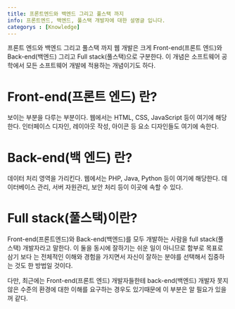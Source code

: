```yaml
---
title: 프론트엔드와 백엔드 그리고 풀스택 까지
info: 프론트엔드, 백엔드, 풀스택 개발자에 대한 설명글 입니다.
categorys : [Knowledge]
---
```


프론트 엔드와 백엔드 그리고 풀스택 까지
웹 개발은 크게 Front-end(프론트 엔드)와 Back-end(백엔드) 그리고 Full stack(풀스택)으로 구분한다.
이 개념은 소프트웨어 공학에서 모든 소프트웨어 개발에 적용하는 개념이기도 하다.

 

# Front-end(프론트 엔드) 란?
보이는 부분을 다루는 부분이다.
웹에서는 HTML, CSS, JavaScript 등이 여기에 해당한다.
인터페이스 디자인, 레이아웃 작성, 아이콘 등 요소 디자인들도 여기에 속한다.

 

# Back-end(백 엔드) 란?
데이터 처리 영역을 가리킨다.
웹에서는 PHP, Java, Python 등이 여기에 해당한다.
데이터베이스 관리, 서버 자원관리, 보안 처리 등이 이곳에 속할 수 있다.

 

# Full stack(풀스택)이란?
Front-end(프론트엔드)와 Back-end(백엔드)를 모두 개발하는 사람을 full stack(풀스택) 개발자라고 말한다.
이 둘을 동시에 잘하기는 쉬운 일이 아니므로 함부로 목표로 삼기 보다 는 전체적인 이해와 경험을 가지면서 자신이 잘하는 분야를 선택해서 집중하는 것도 한 방법일 것이다.

다만, 최근에는 Front-end(프론트 엔드) 개발자들한테 back-end(백엔드) 개발자 못지않은 수준의 환경에 대한 이해를 요구하는 경우도 있기때문에 이 부분은 알 필요가 있을꺼 같다.
